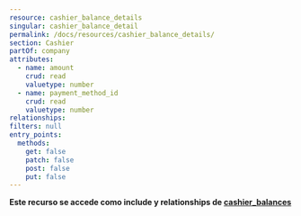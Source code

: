 ```yaml
---
resource: cashier_balance_details
singular: cashier_balance_detail
permalink: /docs/resources/cashier_balance_details/
section: Cashier
partOf: company
attributes:
  - name: amount
    crud: read
    valuetype: number
  - name: payment_method_id
    crud: read
    valuetype: number
relationships:
filters: null
entry_points:
  methods:
    get: false
    patch: false
    post: false
    put: false
---
```

**Este recurso se accede como include y relationships de [cashier_balances](https://dev.multinexo.com/docs/resources/cashier-balances/)**
